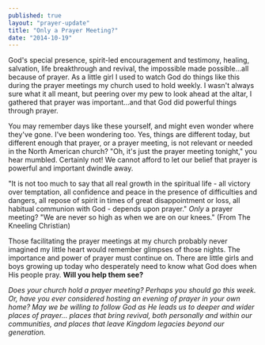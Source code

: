 ```yaml
---
published: true
layout: "prayer-update"
title: "Only a Prayer Meeting?"
date: "2014-10-19"
---
```


God's special presence, spirit-led encouragement and testimony, healing, salvation, life breakthrough and revival, the impossible made possible...all because of prayer.  As a little girl I used to watch God do things like this during the prayer meetings my church used to hold weekly.  I wasn't always sure what it all meant, but peering over my pew to look ahead at the altar, I gathered that prayer was important...and that God did powerful things through prayer.  

You may remember days like these yourself, and might even wonder where they've gone.  I've been wondering too.  Yes, things are different today, but different enough that prayer, or a prayer meeting, is not relevant or needed in the North American church?  "Oh, it's just the prayer meeting tonight," you hear mumbled.  Certainly not!  We cannot afford to let our belief that prayer is powerful and important dwindle away. 

"It is not too much to say that all real growth in the spiritual life - all victory over temptation, all confidence and peace in the presence of difficulties and dangers, all repose of spirit in times of great disappointment or loss, all habitual communion with God - depends upon prayer."  *Only* a prayer meeting?  "We are never so high as when we are on our knees." (From The Kneeling Christian)

Those facilitating the prayer meetings at my church probably never imagined my little heart would remember glimpses of those nights.  The importance and power of prayer must continue on.  There are little girls and boys growing up today who desperately need to know what God does when His people pray.  **Will you help them see?**

*Does your church hold a prayer meeting?  Perhaps you should go this week.  Or, have you ever considered hosting an evening of prayer in your own home?  May we be willing to follow God as He leads us to deeper and wider places of prayer... places that bring revival, both personally and within our communities, and places that leave Kingdom legacies beyond our generation.*